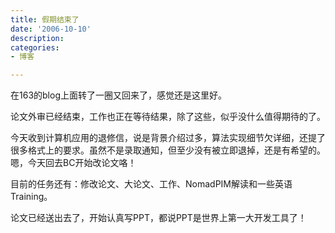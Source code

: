 ```yaml
---
title: 假期结束了
date: '2006-10-10'
description:
categories:
- 博客

---
```

在163的blog上面转了一圈又回来了，感觉还是这里好。

论文外审已经结束，工作也正在等待结果，除了这些，似乎没什么值得期待的了。

今天收到计算机应用的退修信，说是背景介绍过多，算法实现细节欠详细，还提了很多格式上的要求。虽然不是录取通知，但至少没有被立即退掉，还是有希望的。嗯，今天回去BC开始改论文咯！

目前的任务还有：修改论文、大论文、工作、NomadPIM解读和一些英语Training。

论文已经送出去了，开始认真写PPT，都说PPT是世界上第一大开发工具了！